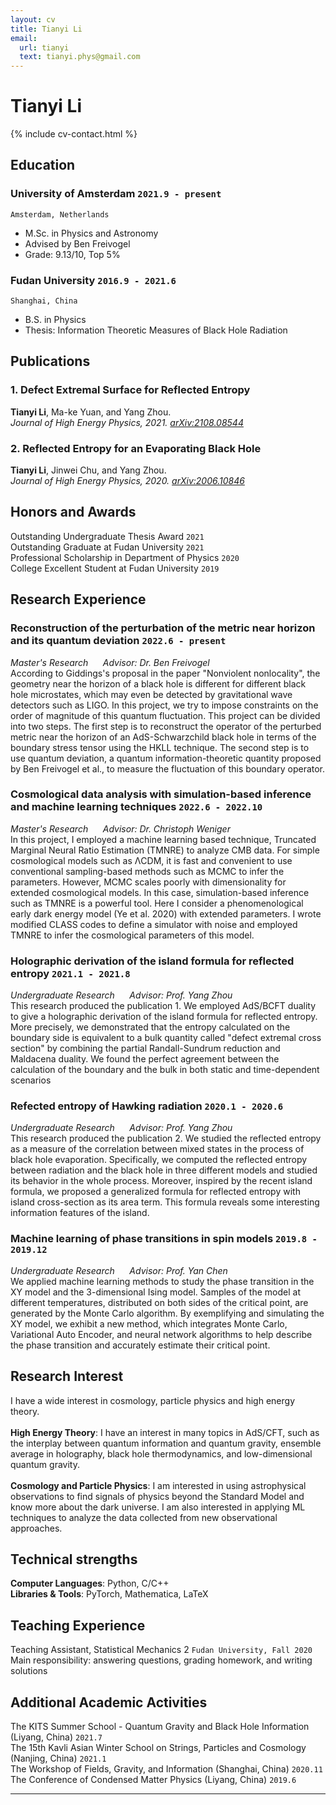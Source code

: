 ```yaml
---
layout: cv
title: Tianyi Li
email:
  url: tianyi
  text: tianyi.phys@gmail.com
---
```


# Tianyi Li

<!--
include contact information from the front matter
Supported arguments:
    - homepage: url, text
    - phone
    - email
-->

{% include cv-contact.html %}

## Education

### **University of Amsterdam** `2021.9 - present`

```
Amsterdam, Netherlands
```

- M.Sc. in Physics and Astronomy
- Advised by Ben Freivogel
- Grade: 9.13/10, Top 5%

### **Fudan University** `2016.9 - 2021.6`

```
Shanghai, China
```

- B.S. in Physics
- Thesis: Information Theoretic Measures of Black Hole Radiation

## Publications

### **1. Defect Extremal Surface for Reflected Entropy**  
**Tianyi Li**, Ma-ke Yuan, and Yang Zhou.<br> 
_Journal of High Energy Physics, 2021. [arXiv:2108.08544](https://arxiv.org/pdf/2108.08544.pdf)_ <br>


### **2. Reflected Entropy for an Evaporating Black Hole** 
**Tianyi Li**, Jinwei Chu, and Yang Zhou.<br> 
_Journal of High Energy Physics, 2020. [arXiv:2006.10846](https://arxiv.org/pdf/2006.10846.pdf)_ <br>


## Honors and Awards
Outstanding Undergraduate Thesis Award  `2021`  
Outstanding Graduate at Fudan University  `2021`  
Professional Scholarship in Department of Physics  `2020`  
College Excellent Student at Fudan University  `2019`  

## Research Experience

### **Reconstruction of the perturbation of the metric near horizon and its quantum deviation** `2022.6 - present`

_Master's Research  &nbsp;&nbsp;&nbsp;&nbsp;  Advisor: Dr. Ben Freivogel_<br>
According to Giddings's proposal in the paper "Nonviolent nonlocality", the geometry near the horizon of a black hole is different for different black hole microstates, which may even be detected by gravitational wave detectors such as LIGO. In this project, we try to impose constraints on the order of magnitude of this quantum fluctuation. This project can be divided into two steps. The first step is to reconstruct the operator of the perturbed metric near the horizon of an AdS-Schwarzchild black hole in terms of the boundary stress tensor using the HKLL technique. The second step is to use quantum deviation, a quantum information-theoretic quantity proposed by Ben Freivogel et al., to measure the fluctuation of this boundary operator.

### **Cosmological data analysis with simulation-based inference and machine learning techniques** `2022.6 - 2022.10`

_Master's Research  &nbsp;&nbsp;&nbsp;&nbsp;  Advisor: Dr. Christoph Weniger_<br>
In this project, I employed a machine learning based technique, Truncated Marginal Neural Ratio Estimation (TMNRE) to analyze CMB data. For simple cosmological models such as ΛCDM, it is fast and convenient to use conventional sampling-based methods such as MCMC to infer the parameters. However, MCMC scales poorly with dimensionality for extended cosmological models. In this case, simulation-based inference such as TMNRE is a powerful tool. Here I consider a phenomenological early dark energy model (Ye et al. 2020) with extended parameters. I wrote modified CLASS codes to define a simulator with noise and employed TMNRE to infer the cosmological parameters of this model.

### **Holographic derivation of the island formula for reflected entropy** `2021.1 - 2021.8`

_Undergraduate Research  &nbsp;&nbsp;&nbsp;&nbsp;  Advisor: Prof. Yang Zhou_<br>
This research produced the publication 1. We employed AdS/BCFT duality to give a holographic derivation of the island formula for reflected entropy. More precisely, we demonstrated that the entropy calculated on the boundary side is equivalent to a bulk quantity called "defect extremal cross section" by combining the partial Randall-Sundrum reduction and Maldacena duality. We found the perfect agreement between the calculation of the boundary and the bulk in both static and time-dependent scenarios 

### **Refected entropy of Hawking radiation** `2020.1 - 2020.6`

_Undergraduate Research  &nbsp;&nbsp;&nbsp;&nbsp;  Advisor: Prof. Yang Zhou_<br>
This research produced the publication 2. We studied the reflected entropy as a measure of the correlation between mixed states in the process of black hole evaporation. Specifically, we computed the reflected entropy between radiation and the black hole in three different models and studied its behavior in the whole process. Moreover, inspired by the recent island formula, we proposed a generalized formula for reflected entropy with island cross-section as its area term. This formula reveals some interesting information features of the island. 

### **Machine learning of phase transitions in spin models** `2019.8 - 2019.12`

_Undergraduate Research  &nbsp;&nbsp;&nbsp;&nbsp;  Advisor: Prof. Yan Chen_<br>
We applied machine learning methods to study the phase transition in the XY model and the 3-dimensional Ising model. Samples of the model at different temperatures, distributed on both sides of the critical point, are generated by the Monte Carlo algorithm. By exemplifying and simulating the XY model, we exhibit a new method, which integrates Monte Carlo, Variational Auto Encoder, and neural network algorithms to help describe the phase transition and accurately estimate their critical point.




## Research Interest
I have a wide interest in cosmology, particle physics and high energy theory.<br>
<br>
**High Energy Theory**: I have an interest in many topics in AdS/CFT, such as the interplay between quantum information and quantum gravity, ensemble average in holography, black hole thermodynamics, and low-dimensional quantum gravity.<br>
<br>
**Cosmology and Particle Physics**: I am interested in using astrophysical observations to find signals of physics beyond the Standard Model and know more about the dark universe. I am also interested in applying ML techniques to analyze the data collected from new observational approaches.<br>


## Technical strengths
**Computer Languages**: Python, C/C++<br>
**Libraries & Tools**: PyTorch, Mathematica, LaTeX
  

## Teaching Experience

Teaching Assistant, Statistical Mechanics 2 `Fudan University, Fall 2020` <br>
Main responsibility: answering questions, grading homework, and writing solutions


## Additional Academic Activities

The KITS Summer School - Quantum Gravity and Black Hole Information (Liyang, China) `2021.7` <br>
The 15th Kavli Asian Winter School on Strings, Particles and Cosmology (Nanjing, China) `2021.1` <br>
The Workshop of Fields, Gravity, and Information (Shanghai, China) `2020.11` <br>
The Conference of Condensed Matter Physics (Liyang, China) `2019.6` <br>

---





<!-- ### Footer

Last updated: Sept 2022 -->
